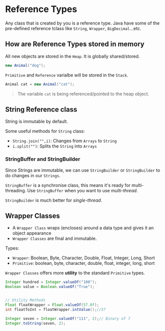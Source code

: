 # Reference Types

Any class that is created by you is a reference type. Java have some of the pre-defined reference tclass like `String`, `Wrapper`, `BigDecimal`...etc.

## How are Reference Types stored in memory

All new objects are stored in the `Heap`. It is globally shared/stored.

```Java
new Animal("dog");
```

`Primitive` and `Reference` varialbe will be stored in the `Stack`.

```Java
Animal cat = new Animal("cat");
```

> The variable `cat` is being referenced/pointed to the heap object.

## String Reference class

String is immutable by default.

Some useful methods for `String` class:

- `String.join("",i)`: Changes from `Arrays` to `String`
- `i.split("")`: Splits the `String` into `Arrays`

### StringBuffer and StringBuilder

Since Strings are immutable, we can use `StringBuilder` or `StringBuilder` to do changes in our `Strings`.

`StringBuffer` is a synchronise class, this means it's ready for multi-threading. Use `StringBuffer` when you want to use *multi-thread*.

`StringBuilder` is much better for *single-thread*.

## Wrapper Classes

- A `Wrapper Class` wraps (encloses) around a data type and gives it an object appearance
- `Wrapper Classes` are final and immutable.

Types:

- `Wrapper`: Boolean, Byte, Character, Double, Float, Integer, Long, Short
- `Primitive`: boolean, byte, character, double, float, integer, long, short

`Wrapper Classes` offers more **utility** to the standard `Primitive` types.

```Java
Integer hundred = Integer.valueOf("100");
Boolean value = Boolean.valueOf("True");


// Utility Methods
Float floatWrapper = Float.valueOf(57.0f);
int floatToInt = floatWrapper.intValue();//57

Integer seven = Integer.valueOf("111", 2);// Binary of 7
Integer.toString(seven, 2);
```

